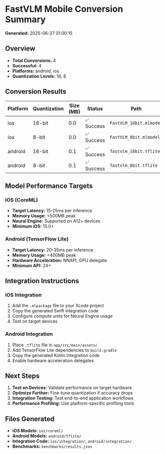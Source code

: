 # FastVLM Mobile Conversion Summary

**Generated:** 2025-06-27 01:00:15

## Overview
- **Total Conversions:** 4
- **Successful:** 4
- **Platforms:** android, ios
- **Quantization Levels:** 16, 8

## Conversion Results

| Platform | Quantization | Size (MB) | Status | Path |
|----------|-------------|-----------|---------|------|
| ios | 16-bit | 0.0 | ✅ Success | `FastVLM_16bit.mlmodel` |
| ios | 8-bit | 0.0 | ✅ Success | `FastVLM_8bit.mlmodel` |
| android | 16-bit | 0.1 | ✅ Success | `fastvlm_16bit.tflite` |
| android | 8-bit | 0.1 | ✅ Success | `fastvlm_8bit.tflite` |

## Model Performance Targets

### iOS (CoreML)
- **Target Latency:** 15-25ms per inference
- **Memory Usage:** <500MB peak
- **Neural Engine:** Supported on A12+ devices
- **Minimum iOS:** 15.0+

### Android (TensorFlow Lite) 
- **Target Latency:** 20-35ms per inference
- **Memory Usage:** <400MB peak
- **Hardware Acceleration:** NNAPI, GPU delegate
- **Minimum API:** 24+

## Integration Instructions

### iOS Integration
1. Add the `.mlpackage` file to your Xcode project
2. Copy the generated Swift integration code
3. Configure compute units for Neural Engine usage
4. Test on target devices

### Android Integration
1. Place `.tflite` file in `app/src/main/assets/`
2. Add TensorFlow Lite dependencies to `build.gradle`
3. Copy the generated Kotlin integration code
4. Enable hardware acceleration delegates

## Next Steps

1. **Test on Devices:** Validate performance on target hardware
2. **Optimize Further:** Fine-tune quantization if accuracy drops
3. **Integration Testing:** Test end-to-end application workflows
4. **Performance Profiling:** Use platform-specific profiling tools

## Files Generated

- **iOS Models:** `ios/coreml/`
- **Android Models:** `android/tflite/`
- **Integration Code:** `ios/integration/`, `android/integration/`
- **Benchmarks:** `benchmarks/results.json`
